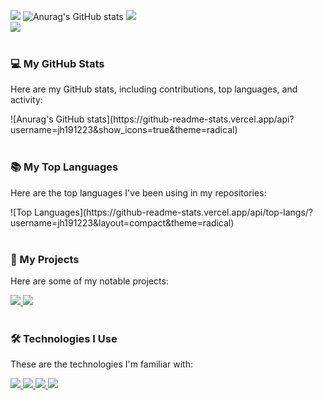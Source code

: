 <a href="버튼을 눌렀을 때 이동할 링크" target="_blank"><img src="https://img.shields.io/badge/뱃지레이블-배경색?style=뱃지모양&logo=로고&logoColor=로고색상"/></a>
![Anurag's GitHub stats](https://github-readme-stats.vercel.app/api?username=jh191223&show_icons=true&theme=radical)
<a href="https://github.com/jh191223" target="_blank">
  <img src="https://img.shields.io/badge/Visit%20My%20GitHub-jh191223?style=for-the-badge&logo=github&logoColor=white" />
</a>
<br>
<a href="https://github.com/jh191223" target="_blank">
  <img src="https://img.shields.io/badge/Check%20My%20Stats-GitHub%20Stats-blue?style=for-the-badge&logo=github&logoColor=white" />
</a>
<br><br>

<h3>💻 My GitHub Stats</h3>
<p>Here are my GitHub stats, including contributions, top languages, and activity:</p>
![Anurag's GitHub stats](https://github-readme-stats.vercel.app/api?username=jh191223&show_icons=true&theme=radical)
<br><br>

<h3>📚 My Top Languages</h3>
<p>Here are the top languages I've been using in my repositories:</p>
![Top Languages](https://github-readme-stats.vercel.app/api/top-langs/?username=jh191223&layout=compact&theme=radical)
<br><br>

<h3>🔗 My Projects</h3>
<p>Here are some of my notable projects:</p>
<a href="https://github.com/jh191223/Project1" target="_blank">
  <img src="https://img.shields.io/badge/Project1-Project%20Link-green?style=for-the-badge&logo=github&logoColor=white" />
</a>
<a href="https://github.com/jh191223/Project2" target="_blank">
  <img src="https://img.shields.io/badge/Project2-Project%20Link-green?style=for-the-badge&logo=github&logoColor=white" />
</a>
<br><br>

<h3>🛠️ Technologies I Use</h3>
<p>These are the technologies I'm familiar with:</p>
<a href="https://www.python.org/" target="_blank">
  <img src="https://img.shields.io/badge/Python-3.9-blue?style=for-the-badge&logo=python&logoColor=white" />
</a>
<a href="https://www.djangoproject.com/" target="_blank">
  <img src="https://img.shields.io/badge/Django-4.2-brightgreen?style=for-the-badge&logo=django&logoColor=white" />
</a>
<a href="https://flask.palletsprojects.com/" target="_blank">
  <img src="https://img.shields.io/badge/Flask-2.1-blue?style=for-the-badge&logo=flask&logoColor=white" />
</a>
<a href="https://git-scm.com/" target="_blank">
  <img src="https://img.shields.io/badge/Git-2.34-orange?style=for-the-badge&logo=git&logoColor=white" />
</a>
<br><br>
